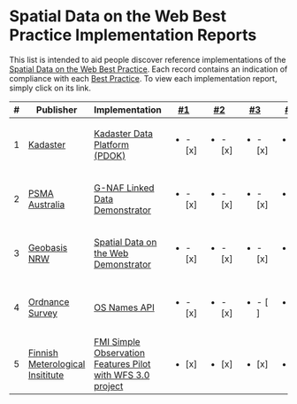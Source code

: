 # Spatial Data on the Web Best Practice Implementation Reports

This list is intended to aid people discover reference implementations of the [Spatial Data on the Web Best Practice](https://www.w3.org/TR/sdw-bp). Each record contains an indication of compliance with each [Best Practice](https://www.w3.org/TR/sdw-bp). To view each implementation report, simply click on its link.

| # | Publisher | Implementation | [#1](https://www.w3.org/TR/sdw-bp/#globally-unique-ids) | [#2](https://www.w3.org/TR/sdw-bp/#indexable-by-search-engines) | [#3](https://www.w3.org/TR/sdw-bp/#linking) | [#4](https://www.w3.org/TR/sdw-bp/#semantic-thing) | [#5](https://www.w3.org/TR/sdw-bp/#describe-geometry) | [#6](https://www.w3.org/TR/sdw-bp/#multiplegeometries) | [#7](https://www.w3.org/TR/sdw-bp/#bp-crs-choice) | [#8](https://www.w3.org/TR/sdw-bp/#bp-crs) | [#9](https://www.w3.org/TR/sdw-bp/#relative-position) | [#10](https://www.w3.org/TR/sdw-bp/#entity-level-links) | [#11](https://www.w3.org/TR/sdw-bp/#desc-changing-properties) | [#12](https://www.w3.org/TR/sdw-bp/#convenience-apis) | [#13](https://www.w3.org/TR/sdw-bp/#spatial-info-dataset-metadata) | [#14](https://www.w3.org/TR/sdw-bp/#desc-accuracy)
---|---|---|---|---|---|---|---|---|---|---|---|---|---|---|---|---
| 1 | [Kadaster](https://kadaster.nl) | [Kadaster Data Platform (PDOK)](https://data.labs.pdok.nl/publications/SDWBP-Kadaster.html)| <ul><li>- [x] </li></ul> | <ul><li>- [x] </li></ul> | <ul><li>- [x] </li></ul> | <ul><li>- [x] </li></ul> | <ul><li>- [x] </li></ul> | <ul><li>- [ ] </li></ul> | <ul><li>- [ ] </li></ul> | <ul><li>- [x] </li></ul> | <ul><li>- [ ] </li></ul> | <ul><li>- [x] </li></ul> | <ul><li>- [x] </li></ul> | <ul><li>-  [x] </li></ul> | <ul><li>- [x] </li></ul> | <ul><li>- [ ] </li></ul>
| 2 | [PSMA Australia](https://www.psma.com.au) | [G-NAF Linked Data Demonstrator](BP-implementation-report-00002.md) | <ul><li>- [x] </li></ul> | <ul><li>- [x] </li></ul> | <ul><li>- [x] </li></ul> | <ul><li>- [x] </li></ul> | <ul><li>- [x] </li></ul> | <ul><li>- [x] </li></ul> | <ul><li>- [x] </li></ul> | <ul><li>- [x] </li></ul> | <ul><li>- [x] </li></ul> | <ul><li>- [x] </li></ul> | <ul><li>- [ ] </li></ul> | <ul><li>-  [x] </li></ul> | <ul><li>- [ ] </li></ul> | <ul><li>- [ ] </li></ul>
| 3 | [Geobasis NRW](https://www.bezreg-koeln.nrw.de/brk_internet/geobasis/index.html) | [Spatial Data on the Web Demonstrator](BP-implementation-report-00003.md) | <ul><li>- [x] </li></ul> | <ul><li>- [x] </li></ul> | <ul><li>- [x] </li></ul> | <ul><li>- [x] </li></ul> | <ul><li>- [x] </li></ul> | <ul><li>- [x] </li></ul> | <ul><li>- [x] </li></ul> | <ul><li>- [x] </li></ul> | <ul><li>- [x] </li></ul> | <ul><li>- [ ] </li></ul> | <ul><li>- [X] </li></ul> | <ul><li>- [x] </li></ul> | <ul><li>- [x] </li></ul> | <ul><li>- [ ] </li></ul>
| 4 | [Ordnance Survey](https://www.os.uk) | [OS Names API](BP-implementation-report-00004.md) | <ul><li>- [x] </li></ul> | <ul><li>- [x] </li></ul> | <ul><li>- [ ] </li></ul> | <ul><li>- [x] </li></ul> | <ul><li>- [x] </li></ul> | <ul><li>- [x] </li></ul> | <ul><li>- [ ] </li></ul> | <ul><li>- [x] </li></ul> | <ul><li>- [x] </li></ul> | <ul><li>- [x] </li></ul> | <ul><li>- [ ] </li></ul> | <ul><li>- [x] </li></ul> | <ul><li>- [x] </li></ul> | <ul><li>- [ ] </li></ul>
| 5 | [Finnish Meterological Insititute](https://en.ilmatieteenlaitos.fi/) | [FMI Simple Observation Features Pilot with WFS 3.0 project](BP-implementation-report-00005.md) | <ul><li>[x] </li></ul> | <ul><li>[x] </li></ul> | <ul><li>[x] </li></ul> | <ul><li>[x] </li></ul> | <ul><li>[ ] </li></ul> | <ul><li>[ ] </li></ul> | <ul><li>[x] </li></ul> | <ul><li>[x] </li></ul> | <ul><li>[x] </li></ul> | <ul><li>[x] </li></ul> | <ul><li>[ ] </li></ul> | <ul><li>[x] </li></ul> | <ul><li>[x] </li></ul> | <ul><li>[ ] </li></ul>
